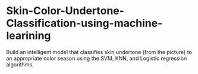# Skin-Color-Undertone-Classification-using-machine-learining
Build an intelligent model that classifies skin undertone (from the  picture) to an appropriate color season using the SVM, KNN, and  Logistic regression algorithms.
